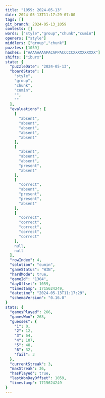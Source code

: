 ```yaml
---
title: "1059: 2024-05-13"
date: 2024-05-13T11:17:29-07:00
tags: []
git_branch: 2024-05-13_1059
contests: []
words: ["style","group","chunk","cumin"]
openers: ["style"]
middlers: ["group","chunk"]
puzzles: [1059]
hashes: ["AAAAAAAAPACAPPACCCCCXXXXXXXXXX"]
shifts: ["iburx"]
state: {
  "puzzleDate": "2024-05-13",
  "boardState": [
    "style",
    "group",
    "chunk",
    "cumin",
    "",
    ""
  ],
  "evaluations": [
    [
      "absent",
      "absent",
      "absent",
      "absent",
      "absent"
    ],
    [
      "absent",
      "absent",
      "absent",
      "present",
      "absent"
    ],
    [
      "correct",
      "absent",
      "present",
      "present",
      "absent"
    ],
    [
      "correct",
      "correct",
      "correct",
      "correct",
      "correct"
    ],
    null,
    null
  ],
  "rowIndex": 4,
  "solution": "cumin",
  "gameStatus": "WIN",
  "hardMode": true,
  "gameId": "1304",
  "dayOffset": 1059,
  "timestamp": 1715624249,
  "datetime": "2024-05-13T11:17:29",
  "schemaVersion": "0.16.0"
}
stats: {
  "gamesPlayed": 266,
  "gamesWon": 263,
  "guesses": {
    "1": 0,
    "2": 12,
    "3": 64,
    "4": 107,
    "5": 48,
    "6": 32,
    "fail": 3
  },
  "currentStreak": 3,
  "maxStreak": 36,
  "hasPlayed": true,
  "lastWonDayOffset": 1059,
  "timestamp": 1715624249
}
---
```

<!-- more -->
